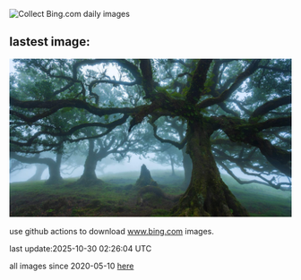 ![Collect Bing.com daily images](https://github.com/counter2015/bing-daily-images/workflows/Collect%20Bing.com%20daily%20images/badge.svg)
## lastest image:
![](images/img.jpg)

use github actions to download www.bing.com images.

last update:2025-10-30 02:26:04 UTC

all images since 2020-05-10 [here](https://github.com/counter2015/bing-daily-images/tree/master/images) 
